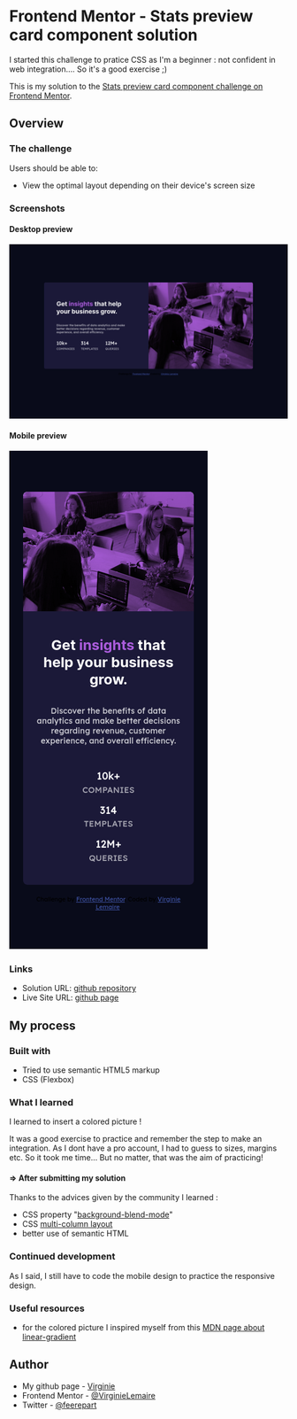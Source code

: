 # Frontend Mentor - Stats preview card component solution

I started this challenge to pratice CSS as I'm a beginner : not  confident in web integration.... So it's a good exercise ;)

This is my solution to the [Stats preview card component challenge on Frontend Mentor](https://www.frontendmentor.io/challenges/stats-preview-card-component-8JqbgoU62). 

## Overview

### The challenge

Users should be able to:

- View the optimal layout depending on their device's screen size

### Screenshots

#### Desktop preview

![my solution desktop preview](./my-screenshots/desktop-preview.png)


#### Mobile preview

![my solution mobile preview](./my-screenshots/mobile-preview.png)

### Links

- Solution URL: [github repository](https://github.com/VirginieLemaire/preview-card)
- Live Site URL: [github page](https://virginielemaire.github.io/preview-card/)

## My process

### Built with

- Tried to use semantic HTML5 markup
- CSS (Flexbox)

### What I learned

I learned to insert a colored picture !

It was a good exercise to practice and remember the step to make an integration. As I dont have a pro account, I had to guess to sizes, margins etc. So it took me time... But no matter, that was the aim of practicing!

#### => **After submitting my solution**

Thanks to the advices given by the community I learned :

- CSS property "[background-blend-mode](https://developer.mozilla.org/fr/docs/Web/CSS/background-blend-mode)"
- CSS [multi-column layout](https://developer.mozilla.org/fr/docs/Web/CSS/CSS_Columns/Using_multi-column_layouts)
- better use of semantic HTML

### Continued development

As I said, I still have to code the mobile design to practice the responsive design.

### Useful resources

- for the colored picture I inspired myself from this [MDN page about linear-gradient](https://developer.mozilla.org/fr/docs/Web/CSS/background-image)

## Author

- My github page - [Virginie](https://github.com/VirginieLemaire)
- Frontend Mentor - [@VirginieLemaire](https://www.frontendmentor.io/profile/VirginieLemaire)
- Twitter - [@feerepart](https://twitter.com/feerepart)
